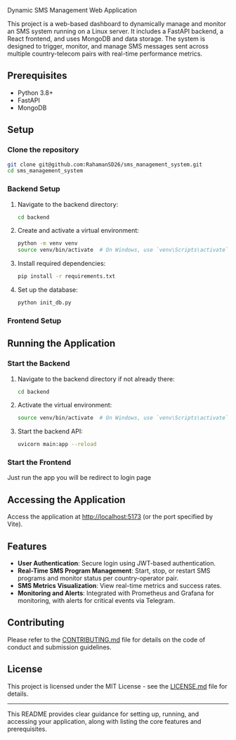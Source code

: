 Dynamic SMS Management Web Application

This project is a web-based dashboard to dynamically manage and monitor an SMS system running on a Linux server. It includes a FastAPI backend, a React frontend, and uses MongoDB and data storage. The system is designed to trigger, monitor, and manage SMS messages sent across multiple country-telecom pairs with real-time performance metrics.

## Prerequisites

- Python 3.8+
- FastAPI
- MongoDB

## Setup

### Clone the repository

```bash
git clone git@github.com:RahamanSD26/sms_management_system.git
cd sms_management_system
```

### Backend Setup

1. Navigate to the backend directory:
   ```bash
   cd backend
   ```
2. Create and activate a virtual environment:
   ```bash
   python -m venv venv
   source venv/bin/activate  # On Windows, use `venv\Scripts\activate`
   ```
3. Install required dependencies:
   ```bash
   pip install -r requirements.txt
   ```
4. Set up the database:
   ```bash
   python init_db.py
   ```

### Frontend Setup

## Running the Application

### Start the Backend

1. Navigate to the backend directory if not already there:
   ```bash
   cd backend
   ```
2. Activate the virtual environment:
   ```bash
   source venv/bin/activate  # On Windows, use `venv\Scripts\activate`
   ```
3. Start the backend API:
   ```bash
   uvicorn main:app --reload
   ```

### Start the Frontend
Just run the app you will be redirect to login page

## Accessing the Application

Access the application at [http://localhost:5173](http://localhost:7000) (or the port specified by Vite).

## Features

- **User Authentication**: Secure login using JWT-based authentication.
- **Real-Time SMS Program Management**: Start, stop, or restart SMS programs and monitor status per country-operator pair.
- **SMS Metrics Visualization**: View real-time metrics and success rates.
- **Monitoring and Alerts**: Integrated with Prometheus and Grafana for monitoring, with alerts for critical events via Telegram.

## Contributing

Please refer to the [CONTRIBUTING.md](CONTRIBUTING.md) file for details on the code of conduct and submission guidelines.

## License

This project is licensed under the MIT License - see the [LICENSE.md](LICENSE.md) file for details.

--- 

This README provides clear guidance for setting up, running, and accessing your application, along with listing the core features and prerequisites.
